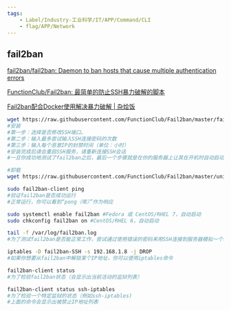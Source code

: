 ```yaml
---
tags:
    - Label/Industry-工业科学/IT/APP/Command/CLI
    - flag/APP/Network
---
```


## fail2ban

[fail2ban/fail2ban: Daemon to ban hosts that cause multiple authentication errors](https://github.com/fail2ban/fail2ban)

[FunctionClub/Fail2ban: 最简单的防止SSH暴力破解的脚本](https://github.com/FunctionClub/Fail2ban)

[Fail2ban配合Docker使用解决暴力破解 | 杂烩饭](https://zahui.fan/posts/7b28cbbc/)


```bash
wget https://raw.githubusercontent.com/FunctionClub/Fail2ban/master/fail2ban.sh && bash fail2ban.sh 2>&1 | tee fail2ban.log
#安装
#第一步：选择是否修改SSH端口。
#第二步：输入最多尝试输入SSH连接密码的次数
#第三步：输入每个恶意IP的封禁时间（单位：小时）
#安装完成后请会重启SSH服务，请重新连接SSH会话
#一旦你成功地测试了fail2ban之后，最后一个步骤就是在你的服务器上让其在开机时自动启动。在基于Debian的发行版中，fail2ban已经默认让自动启动生效。在基于Red-Hat的发行版中，按照下面的方式让自动启动生效。

#卸载
wget https://raw.githubusercontent.com/FunctionClub/Fail2ban/master/uninstall.sh && bash uninstall.sh

sudo fail2ban-client ping
#验证fail2ban是否成功运行
#正常运行，你可以看到“pong（嘭）”作为响应

sudo systemctl enable fail2ban #Fedora 或 CentOS/RHEL 7，自动启动
sudo chkconfig fail2ban on #CentOS/RHEL 6，自动启动

tail -f /var/log/fail2ban.log
#为了测试fail2ban是否能正常工作，尝试通过使用错误的密码来用SSH连接到服务器模拟一个暴力破解攻击。与此同时，监控 /var/log/fail2ban.log，该文件记录在fail2ban中发生的任何敏感事件

iptables -D fail2ban-SSH -s 192.168.1.8 -j DROP
#如果你想要从fail2ban中解锁某个IP地址，你可以使用iptables命令

fail2ban-client status
#为了检验fail2ban状态（会显示出当前活动的监狱列表）

fail2ban-client status ssh-iptables
#为了检验一个特定监狱的状态（例如ssh-iptables)
#上面的命令会显示出被禁止IP地址列表

```